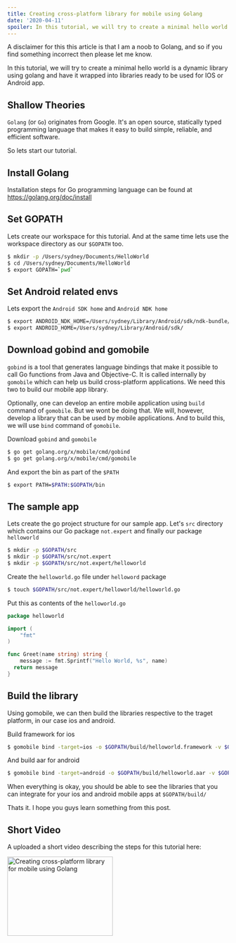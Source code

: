 ```yaml
---
title: Creating cross-platform library for mobile using Golang
date: '2020-04-11'
spoiler: In this tutorial, we will try to create a minimal hello world is a dynamic library using golang and have it wrapped into libraries ready to be used for IOS or Android app.
---
```


A disclaimer for this this article is that I am a noob to Golang, and so if you find something incorrect then please let me know.

In this tutorial, we will try to create a minimal hello world is a dynamic library using golang and have it wrapped into libraries ready to be used for IOS or Android app.

## Shallow Theories

`Golang` (or `Go`) originates from Google. It's an open source, statically typed programming language that makes it easy to build simple, reliable, and efficient software.

So lets start our tutorial.

## Install Golang
Installation steps for Go programming language can be found at https://golang.org/doc/install

## Set GOPATH
Lets create our workspace for this tutorial. And at the same time lets use the workspace directory as our `$GOPATH` too.

```sh
$ mkdir -p /Users/sydney/Documents/HelloWorld
$ cd /Users/sydney/Documents/HelloWorld
$ export GOPATH=`pwd`
``` 

## Set Android related envs
Lets export the `Android SDK home` and `Android NDK home`
```sh
$ export ANDROID_NDK_HOME=/Users/sydney/Library/Android/sdk/ndk-bundle/
$ export ANDROID_HOME=/Users/sydney/Library/Android/sdk/
``` 

## Download gobind and gomobile
`gobind` is a tool that generates language bindings that make it possible to call Go functions from Java and Objective-C. It is called internally by `gomobile` which can help us build cross-platform applications. We need this two to build our mobile app library.

Optionally, one can develop an entire mobile application using `build` command of `gomobile`. But we wont be doing that. We will, however, develop a library that can be used by mobile applications. And to build this, we will use `bind` command of `gomobile`.

Download `gobind` and `gomobile`

```sh
$ go get golang.org/x/mobile/cmd/gobind
$ go get golang.org/x/mobile/cmd/gomobile
``` 

And export the bin as part of the `$PATH`
```sh
$ export PATH=$PATH:$GOPATH/bin
``` 

## The sample app

Lets create the go project structure for our sample app. Let's `src` directory which contains our Go package `not.expert` and finally our package `helloworld`

```sh
$ mkdir -p $GOPATH/src
$ mkdir -p $GOPATH/src/not.expert
$ mkdir -p $GOPATH/src/not.expert/helloworld

``` 

Create the `helloworld.go` file under `helloword` package
```sh
$ touch $GOPATH/src/not.expert/helloworld/helloworld.go
``` 

Put this as contents of the `helloworld.go` 

```go
package helloworld

import (
	"fmt"
)

func Greet(name string) string {
	message := fmt.Sprintf("Hello World, %s", name)
  return message
}
```

## Build the library
Using gomobile, we can then build the libraries respective to the traget platform, in our case ios and android.

Build framework for ios
```sh
$ gomobile bind -target=ios -o $GOPATH/build/helloworld.framework -v $GOPATH/src/not.expert/helloworld
```

And build aar for android
```sh
$ gomobile bind -target=android -o $GOPATH/build/helloworld.aar -v $GOPATH/src/not.expert/helloworld
```

When everything is okay, you should be able to see the libraries that you can integrate for your ios and android mobile apps at `$GOPATH/build/`

Thats it. I hope you guys learn something from this post.

## Short Video

A uploaded a short video describing the steps for this tutorial here:

<a href="http://www.youtube.com/watch?feature=player_embedded&v=dXgNhAG0oyY
" target="_blank"><img src="http://img.youtube.com/vi/dXgNhAG0oyY/0.jpg" 
alt="Creating cross-platform library for mobile using Golang" width="240" height="180" border="0" /></a>















